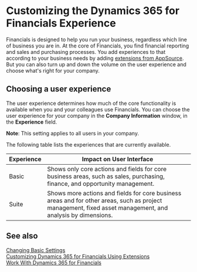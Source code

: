 <properties
	pageTitle="Customizing the Dynamics 365 for Financials Experience| Financials"
    description="Learn what the user experience tiers mean for you in Dynamics 365 for Financials"
	services="project-madeira"
	documentationCenter=""
	authors="edupont04"/>
<tags
    ms.service="project-madeira"
    ms.topic="article"
    ms.devlang="na"
    ms.tgt_pltfrm="na"
    ms.workload="na"
    ms.date="11/16/2016"
    ms.author="edupont04" />

# Customizing the Dynamics 365 for Financials Experience
Financials is designed to help you run your business, regardless which line of business you are in. At the core of Financials, you find financial reporting and sales and purchasing processes. You add experiences to that according to your business needs by adding [extensions from AppSource](ui-extensions.md). But you can also turn up and down the volume on the user experience and choose what's right for your company.

## Choosing a user experience
The user experience determines how much of the core functionality is available when you and your colleagues use Financials. You can choose the user experience for your company in the **Company Information** window, in the **Experience** field. 

**Note**: This setting applies to all users in your company.

The following table lists the experiences that are currently available.

| Experience                    | Impact on User Interface |
|-------------------------------|--------------------------|
|Basic |Shows only core actions and fields for core business areas, such as sales, purchasing, finance, and opportunity management.|
|Suite |Shows more actions and fields for core business areas and for other areas, such as project management, fixed asset management, and analysis by dimensions.|

## See also
[Changing Basic Settings](ui-change-basic-settings.md)  
[Customizing Dynamics 365 for Financials Using Extensions](ui-extensions.md)  
[Work With Dynamics 365 for Financials](ui-work-product.md)
